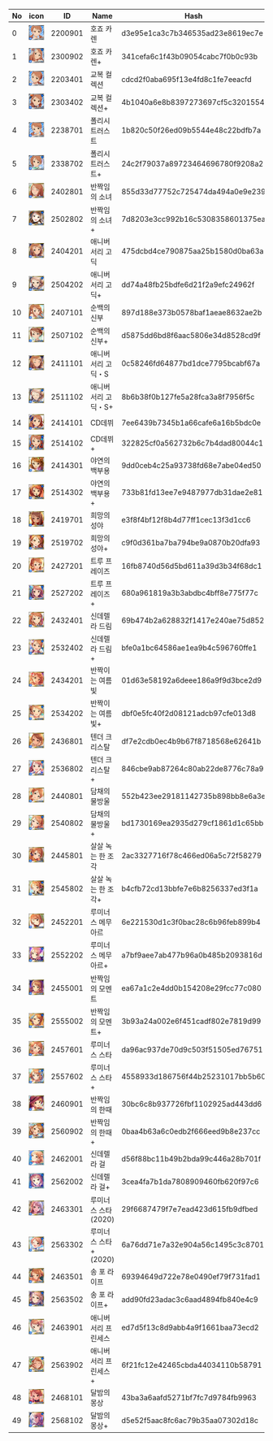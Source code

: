 | No | icon | ID | Name | Hash |
| -- | -- | -- | --| -- |
| 0 | ![](img/card/xs/d3e95e1ca3c7b346535ad23e8619ec7e.jpg) | 2200901 | 호죠 카렌 | d3e95e1ca3c7b346535ad23e8619ec7e |
| 1 | ![](img/card/xs/341cefa6c1f43b09054cabc7f0b0c93b.jpg) | 2300902 | 호죠 카렌+ | 341cefa6c1f43b09054cabc7f0b0c93b |
| 2 | ![](img/card/xs/cdcd2f0aba695f13e4fd8c1fe7eeacfd.jpg) | 2203401 | 교복 컬렉션 | cdcd2f0aba695f13e4fd8c1fe7eeacfd |
| 3 | ![](img/card/xs/4b1040a6e8b8397273697cf5c3201554.jpg) | 2303402 | 교복 컬렉션+ | 4b1040a6e8b8397273697cf5c3201554 |
| 4 | ![](img/card/xs/1b820c50f26ed09b5544e48c22bdfb7a.jpg) | 2238701 | 폴리시 트러스트 | 1b820c50f26ed09b5544e48c22bdfb7a |
| 5 | ![](img/card/xs/24c2f79037a89723464696780f9208a2.jpg) | 2338702 | 폴리시 트러스트+ | 24c2f79037a89723464696780f9208a2 |
| 6 | ![](img/card/xs/855d33d77752c725474da494a0e9e239.jpg) | 2402801 | 반짝임의 소녀 | 855d33d77752c725474da494a0e9e239 |
| 7 | ![](img/card/xs/7d8203e3cc992b16c5308358601375ea.jpg) | 2502802 | 반짝임의 소녀+ | 7d8203e3cc992b16c5308358601375ea |
| 8 | ![](img/card/xs/475dcbd4ce790875aa25b1580d0ba63a.jpg) | 2404201 | 애니버서리 고딕 | 475dcbd4ce790875aa25b1580d0ba63a |
| 9 | ![](img/card/xs/dd74a48fb25bdfe6d21f2a9efc24962f.jpg) | 2504202 | 애니버서리 고딕+ | dd74a48fb25bdfe6d21f2a9efc24962f |
| 10 | ![](img/card/xs/897d188e373b0578baf1aeae8632ae2b.jpg) | 2407101 | 순백의 신부 | 897d188e373b0578baf1aeae8632ae2b |
| 11 | ![](img/card/xs/d5875dd6bd8f6aac5806e34d8528cd9f.jpg) | 2507102 | 순백의 신부+ | d5875dd6bd8f6aac5806e34d8528cd9f |
| 12 | ![](img/card/xs/0c58246fd64877bd1dce7795bcabf67a.jpg) | 2411101 | 애니버서리 고딕・S | 0c58246fd64877bd1dce7795bcabf67a |
| 13 | ![](img/card/xs/8b6b38f0b127fe5a28fca3a8f7956f5c.jpg) | 2511102 | 애니버서리 고딕・S+ | 8b6b38f0b127fe5a28fca3a8f7956f5c |
| 14 | ![](img/card/xs/7ee6439b7345b1a66cafe6a16b5bdc0e.jpg) | 2414101 | CD데뷔 | 7ee6439b7345b1a66cafe6a16b5bdc0e |
| 15 | ![](img/card/xs/322825cf0a562732b6c7b4dad80044c1.jpg) | 2514102 | CD데뷔+ | 322825cf0a562732b6c7b4dad80044c1 |
| 16 | ![](img/card/xs/9dd0ceb4c25a93738fd68e7abe04ed50.jpg) | 2414301 | 야연의 백부용 | 9dd0ceb4c25a93738fd68e7abe04ed50 |
| 17 | ![](img/card/xs/733b81fd13ee7e9487977db31dae2e81.jpg) | 2514302 | 야연의 백부용+ | 733b81fd13ee7e9487977db31dae2e81 |
| 18 | ![](img/card/xs/e3f8f4bf12f8b4d77ff1cec13f3d1cc6.jpg) | 2419701 | 희망의 성야 | e3f8f4bf12f8b4d77ff1cec13f3d1cc6 |
| 19 | ![](img/card/xs/c9f0d361ba7ba794be9a0870b20dfa93.jpg) | 2519702 | 희망의 성야+ | c9f0d361ba7ba794be9a0870b20dfa93 |
| 20 | ![](img/card/xs/16fb8740d56d5bd611a39d3b34f68dc1.jpg) | 2427201 | 트루 프레이즈 | 16fb8740d56d5bd611a39d3b34f68dc1 |
| 21 | ![](img/card/xs/680a961819a3b3abdbc4bff8e775f77c.jpg) | 2527202 | 트루 프레이즈+ | 680a961819a3b3abdbc4bff8e775f77c |
| 22 | ![](img/card/xs/69b474b2a628832f1417e240ae75d852.jpg) | 2432401 | 신데렐라 드림 | 69b474b2a628832f1417e240ae75d852 |
| 23 | ![](img/card/xs/bfe0a1bc64586ae1ea9b4c596760ffe1.jpg) | 2532402 | 신데렐라 드림+ | bfe0a1bc64586ae1ea9b4c596760ffe1 |
| 24 | ![](img/card/xs/01d63e58192a6deee186a9f9d3bce2d9.jpg) | 2434201 | 반짝이는 여름빛 | 01d63e58192a6deee186a9f9d3bce2d9 |
| 25 | ![](img/card/xs/dbf0e5fc40f2d08121adcb97cfe013d8.jpg) | 2534202 | 반짝이는 여름빛+ | dbf0e5fc40f2d08121adcb97cfe013d8 |
| 26 | ![](img/card/xs/df7e2cdb0ec4b9b67f8718568e62641b.jpg) | 2436801 | 텐더 크리스탈 | df7e2cdb0ec4b9b67f8718568e62641b |
| 27 | ![](img/card/xs/846cbe9ab87264c80ab22de8776c78a9.jpg) | 2536802 | 텐더 크리스탈+ | 846cbe9ab87264c80ab22de8776c78a9 |
| 28 | ![](img/card/xs/552b423ee29181142735b898bb8e6a3e.jpg) | 2440801 | 담채의 물방울 | 552b423ee29181142735b898bb8e6a3e |
| 29 | ![](img/card/xs/bd1730169ea2935d279cf1861d1c65bb.jpg) | 2540802 | 담채의 물방울+ | bd1730169ea2935d279cf1861d1c65bb |
| 30 | ![](img/card/xs/2ac3327716f78c466ed06a5c72f58279.jpg) | 2445801 | 살살 녹는 한 조각 | 2ac3327716f78c466ed06a5c72f58279 |
| 31 | ![](img/card/xs/b4cfb72cd13bbfe7e6b8256337ed3f1a.jpg) | 2545802 | 살살 녹는 한 조각+ | b4cfb72cd13bbfe7e6b8256337ed3f1a |
| 32 | ![](img/card/xs/6e221530d1c3f0bac28c6b96feb899b4.jpg) | 2452201 | 루미너스 메무아르 | 6e221530d1c3f0bac28c6b96feb899b4 |
| 33 | ![](img/card/xs/a7bf9aee7ab477b96a0b485b2093816d.jpg) | 2552202 | 루미너스 메무아르+ | a7bf9aee7ab477b96a0b485b2093816d |
| 34 | ![](img/card/xs/ea67a1c2e4dd0b154208e29fcc77c080.jpg) | 2455001 | 반짝임의 모멘트 | ea67a1c2e4dd0b154208e29fcc77c080 |
| 35 | ![](img/card/xs/3b93a24a002e6f451cadf802e7819d99.jpg) | 2555002 | 반짝임의 모멘트+ | 3b93a24a002e6f451cadf802e7819d99 |
| 36 | ![](img/card/xs/da96ac937de70d9c503f51505ed76751.jpg) | 2457601 | 루미너스 스타 | da96ac937de70d9c503f51505ed76751 |
| 37 | ![](img/card/xs/4558933d186756f44b25231017bb5b60.jpg) | 2557602 | 루미너스 스타+ | 4558933d186756f44b25231017bb5b60 |
| 38 | ![](img/card/xs/30bc6c8b937726fbf1102925ad443dd6.jpg) | 2460901 | 반짝임의 한때 | 30bc6c8b937726fbf1102925ad443dd6 |
| 39 | ![](img/card/xs/0baa4b63a6c0edb2f666eed9b8e237cc.jpg) | 2560902 | 반짝임의 한때+ | 0baa4b63a6c0edb2f666eed9b8e237cc |
| 40 | ![](img/card/xs/d56f88bc11b49b2bda99c446a28b701f.jpg) | 2462001 | 신데렐라 걸 | d56f88bc11b49b2bda99c446a28b701f |
| 41 | ![](img/card/xs/3cea4fa7b1da7808909460fb620f97c6.jpg) | 2562002 | 신데렐라 걸+ | 3cea4fa7b1da7808909460fb620f97c6 |
| 42 | ![](img/card/xs/29f6687479f7e7ead423d615fb9dfbed.jpg) | 2463301 | 루미너스 스타(2020) | 29f6687479f7e7ead423d615fb9dfbed |
| 43 | ![](img/card/xs/6a76dd71e7a32e904a56c1495c3c8701.jpg) | 2563302 | 루미너스 스타+(2020) | 6a76dd71e7a32e904a56c1495c3c8701 |
| 44 | ![](img/card/xs/69394649d722e78e0490ef79f731fad1.jpg) | 2463501 | 송 포 라이프 | 69394649d722e78e0490ef79f731fad1 |
| 45 | ![](img/card/xs/add90fd23adac3c6aad4894fb840e4c9.jpg) | 2563502 | 송 포 라이프+ | add90fd23adac3c6aad4894fb840e4c9 |
| 46 | ![](img/card/xs/ed7d5f13c8d9abb4a9f1661baa73ecd2.jpg) | 2463901 | 애니버서리 프린세스 | ed7d5f13c8d9abb4a9f1661baa73ecd2 |
| 47 | ![](img/card/xs/6f21fc12e42465cbda44034110b58791.jpg) | 2563902 | 애니버서리 프린세스+ | 6f21fc12e42465cbda44034110b58791 |
| 48 | ![](img/card/xs/43ba3a6aafd5271bf7fc7d9784fb9963.jpg) | 2468101 | 달밤의 몽상 | 43ba3a6aafd5271bf7fc7d9784fb9963 |
| 49 | ![](img/card/xs/d5e52f5aac8fc6ac79b35aa07302d18c.jpg) | 2568102 | 달밤의 몽상+ | d5e52f5aac8fc6ac79b35aa07302d18c |